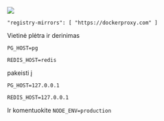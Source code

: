 ![](https://pub-b8db533c86124200a9d799bf3ba88099.r2.dev/2023/03/wbhiRD1.webp)

```
"registry-mirrors": [ "https://dockerproxy.com" ]
```

Vietinė plėtra ir derinimas

```
PG_HOST=pg

REDIS_HOST=redis
```

pakeisti į

```
PG_HOST=127.0.0.1

REDIS_HOST=127.0.0.1

```

Ir komentuokite `NODE_ENV=production`